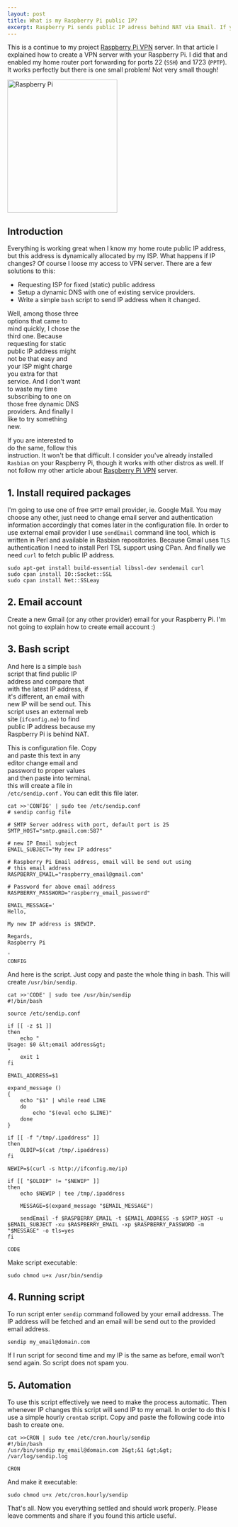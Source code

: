 ```yaml
---
layout: post
title: What is my Raspberry Pi public IP?
excerpt: Raspberry Pi sends public IP adress behind NAT via Email. If you have problem accessing Raspberry Pi public IP address because it changes dymanically here is what you need.
---
```


This is a continue to my project [Raspberry Pi VPN][2] server. In that article I explained how to create a VPN server with your Raspberry Pi. I did that and enabled my home router port forwarding for ports 22 (`SSH`) and 1723 (`PPTP`). It works perfectly but there is one small problem! Not very small though!

[<img title="Raspberry Pi Public IP" src="http://www.boynux.com/wp-content/uploads/2014/04/Raspi_Colour_R-248x300.png" alt="Raspberry Pi" class="alignright wp-image-900 size-medium" height="300" width="248" />][1]

## Introduction

Everything is working great when I know my home route public IP address, but this address is dynamically allocated by my ISP. What happens if IP changes? Of course I loose my access to VPN server. There are a few solutions to this:

*   Requesting ISP for fixed (static) public address
*   Setup a dynamic DNS with one of existing service providers.
*   Write a simple `bash` script to send IP address when it changed.

<div class="ad float-right" style="float: right;">
  <script async src="//pagead2.googlesyndication.com/pagead/js/adsbygoogle.js"></script> <!-- Display Large Rectangle -->
  
  <ins class="adsbygoogle"
     style="display:inline-block;width:336px;height:280px"
     data-ad-client="ca-pub-7360583392867579"
     data-ad-slot="7819924448"></ins> <script>
(adsbygoogle = window.adsbygoogle || []).push({});
</script>
</div>

Well, among those three options that came to mind quickly, I chose the third one. Because requesting for static public IP address might not be that easy and your ISP might charge you extra for that service. And I don't want to waste my time subscribing to one on those free dynamic DNS providers. And finally I like to try something new.

If you are interested to do the same, follow this instruction. It won't be that difficult. I consider you've already installed `Rasbian` on your Raspberry Pi, though it works with other distros as well. If not follow my other article about [Raspberry Pi VPN][2] server.

## 1\. Install required packages

I'm going to use one of free `SMTP` email provider, ie. Google Mail. You may choose any other, just need to change email server and authentication information accordingly that comes later in the configuration file. In order to use external email provider I use `sendEmail` command line tool, which is written in Perl and available in Rasbian repositories. Because Gmail uses `TLS` authentication I need to install Perl TSL support using CPan. And finally we need `curl` to fetch public IP address.

<div class="ad">
  <script async="" src="//pagead2.googlesyndication.com/pagead/js/adsbygoogle.js"></script> <!-- Responsive Display -->
  
  <ins class="adsbygoogle" style="display:block"
     data-ad-client="ca-pub-7360583392867579"
     data-ad-slot="4587256441"
     data-ad-format="auto"></ins> <script>
(adsbygoogle = window.adsbygoogle || []).push({});
</script>
</div>

    sudo apt-get install build-essential libssl-dev sendemail curl
    sudo cpan install IO::Socket::SSL
    sudo cpan install Net::SSLeay

## 2\. Email account

Create a new Gmail (or any other provider) email for your Raspberry Pi. I'm not going to explain how to create email account :)

## 3\. Bash script

<div class="ad" style="float: right;">
  <script async="" src="//pagead2.googlesyndication.com/pagead/js/adsbygoogle.js"></script> <!-- Display Rect Medium -->
  
  <ins class="adsbygoogle" style="display:inline-block;width:300px;height:250px"
     data-ad-client="ca-pub-7360583392867579"
     data-ad-slot="7261521241"></ins> <script>
(adsbygoogle = window.adsbygoogle || []).push({});
</script>
</div>

And here is a simple `bash` script that find public IP address and compare that with the latest IP address, if it's different, an email with new IP will be send out. This script uses an external web site (`ifconfig.me`) to find public IP address because my Raspberry Pi is behind NAT.

This is configuration file. Copy and paste this text in any editor change email and password to proper values and then paste into terminal. this will create a file in `/etc/sendip.conf` . You can edit this file later.

    cat >>'CONFIG' | sudo tee /etc/sendip.conf
    # sendip config file

    # SMTP Server address with port, default port is 25
    SMTP_HOST="smtp.gmail.com:587"

    # new IP Email subject 
    EMAIL_SUBJECT="My new IP address"

    # Raspberry Pi Email address, email will be send out using
    # this email address
    RASPBERRY_EMAIL="raspberry_email@gmail.com"

    # Password for above email address
    RASPBERRY_PASSWORD="raspberry_email_password"

    EMAIL_MESSAGE='
    Hello,

    My new IP address is $NEWIP.

    Regards,
    Raspberry Pi

    '
    CONFIG

And here is the script. Just copy and paste the whole thing in bash. This will create `/usr/bin/sendip`.

<div class="ad">
  <script async="" src="//pagead2.googlesyndication.com/pagead/js/adsbygoogle.js"></script> <!-- Responsive Display -->
  
  <ins class="adsbygoogle" style="display:block"
     data-ad-client="ca-pub-7360583392867579"
     data-ad-slot="4587256441"
     data-ad-format="auto"></ins> <script>
(adsbygoogle = window.adsbygoogle || []).push({});
</script>
</div>

    cat >>'CODE' | sudo tee /usr/bin/sendip
    #!/bin/bash

    source /etc/sendip.conf

    if [[ -z $1 ]]
    then
        echo "
    Usage: $0 &lt;email address&gt; 
    "
        exit 1
    fi

    EMAIL_ADDRESS=$1

    expand_message ()
    {
        echo "$1" | while read LINE
        do
            echo "$(eval echo $LINE)"
        done
    }

    if [[ -f "/tmp/.ipaddress" ]]
    then
        OLDIP=$(cat /tmp/.ipaddress)
    fi

    NEWIP=$(curl -s http://ifconfig.me/ip)

    if [[ "$OLDIP" != "$NEWIP" ]]
    then
        echo $NEWIP | tee /tmp/.ipaddress

        MESSAGE=$(expand_message "$EMAIL_MESSAGE")

        sendEmail -f $RASPBERRY_EMAIL -t $EMAIL_ADDRESS -s $SMTP_HOST -u $EMAIL_SUBJECT -xu $RASPBERRY_EMAIL -xp $RASPBERRY_PASSWORD -m "$MESSAGE" -o tls=yes
    fi

    CODE

Make script executable:

    sudo chmod u+x /usr/bin/sendip

## 4\. Running script 

To run script enter `sendip` command followed by your email addresss. The IP address will be fetched and an email will be send out to the provided email address. 

    sendip my_email@domain.com

If I run script for second time and my IP is the same as before, email won't send again. So script does not spam you.

## 5\. Automation 

To use this script effectively we need to make the process automatic. Then whenever IP changes this script will send IP to my email. In order to do this I use a simple hourly `crontab` script. Copy and paste the following code into bash to create one. 

    cat >>CRON | sudo tee /etc/cron.hourly/sendip 
    #!/bin/bash
    /usr/bin/sendip my_email@domain.com 2&gt;&1 &gt;&gt; /var/log/sendip.log

    CRON

And make it executable: 

    sudo chmod u+x /etc/cron.hourly/sendip

<div class="ad">
  <script async="" src="//pagead2.googlesyndication.com/pagead/js/adsbygoogle.js"></script> <!-- Responsive Display -->
  
  <ins class="adsbygoogle" style="display:block"
     data-ad-client="ca-pub-7360583392867579"
     data-ad-slot="4587256441"
     data-ad-format="auto"></ins> <script>
(adsbygoogle = window.adsbygoogle || []).push({});
</script>
</div>

  
That's all. Now you everything settled and should work properly. Please leave comments and share if you found this article useful.

[1]: http://www.boynux.com/wp-content/uploads/2014/04/Raspi_Colour_R.png
[2]: http://www.boynux.com/raspberry-pi-vpn-server/ "Raspberry Pi VPN Server"
